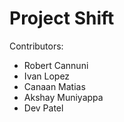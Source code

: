 # Project Shift

Contributors:
* Robert Cannuni
* Ivan Lopez
* Canaan Matias
* Akshay Muniyappa
* Dev Patel
